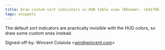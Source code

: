 ```yaml
---
title: Draw custom sort indicators in HUD table view (REnamer, cbd1796)
tags: snippets
---
```


The default sort indicators are practically invisible with the HUD colors, so draw some custom ones instead.

Signed-off-by: Wincent Colaiuta &lt;win@wincent.com&gt;
